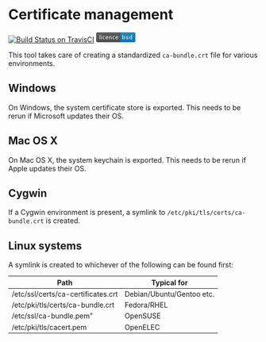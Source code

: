 Certificate management
======================
[![Build Status on TravisCI](https://secure.travis-ci.org/xp-runners/cert.svg)](http://travis-ci.org/xp-runners/cert)
[![BSD License](https://raw.githubusercontent.com/xp-framework/web/master/static/licence-bsd.png)](https://github.com/xp-runners/cert/blob/master/LICENCE.md)


This tool takes care of creating a standardized `ca-bundle.crt` file for various environments.

Windows
-------
On Windows, the system certificate store is exported. This needs to be rerun if Microsoft updates their OS.

Mac OS X
--------
On Mac OS X, the system keychain is exported. This needs to be rerun if Apple updates their OS.

Cygwin
------
If a Cygwin environment is present, a symlink to `/etc/pki/tls/certs/ca-bundle.crt` is created.

Linux systems
-------------
A symlink is created to whichever of the following can be found first:

| Path                                | Typical for               |
| ----------------------------------- | ------------------------- |
| /etc/ssl/certs/ca-certificates.crt  | Debian/Ubuntu/Gentoo etc. |
| /etc/pki/tls/certs/ca-bundle.crt    | Fedora/RHEL               |
| /etc/ssl/ca-bundle.pem"             | OpenSUSE                  |
| /etc/pki/tls/cacert.pem             | OpenELEC                  |
